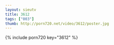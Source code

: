 ```yaml
--- 
layout: sieutv
title: 3612
tags: ["003"]
thumb: http://porn720.net/video/3612/poster.jpg
---
```

{% include porn720 key="3612" %} 
